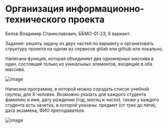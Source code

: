 # Организация информационно-технического проекта


Белов Владимир Станиславович, ББМО-01-23, 6 вариант.

Задание: решить задачу из двух частей по варианту и организовать структуру проекта на одном из сервисов gitlab или github или локально.

Написана функция, которая объединяет два одномерных массива в один, состоящий только из уникальных элементов, входящие в оба массива.

![image](https://github.com/V0vochka/UPIIS/assets/70959108/475edf52-15e5-48be-8027-b67f602571ec)

Написана программа, в которой можно сорздать список учебной группы, для Х человек. Возможно указать для каждого студента фамилию и имя, дату рождения (год, месяц и число), также у каждого студента есть зачетка, в которой указаны: предмет (от трех до пяти), дата экзамена, ФИО преподавателя. 

![image](https://github.com/V0vochka/UPIIS/assets/70959108/6d35a425-7272-404e-bd56-233e9bfcf90c)

